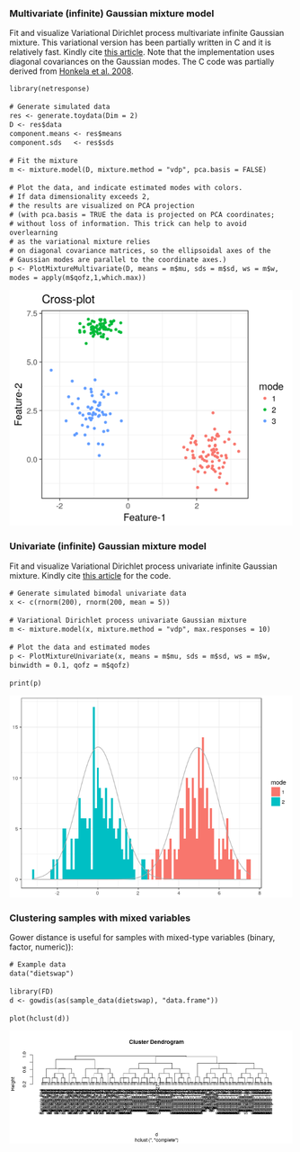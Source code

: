 <!--
  %\VignetteEngine{knitr::rmarkdown}
  %\VignetteIndexEntry{microbiome tutorial - clustering}
  %\usepackage[utf8]{inputenc}
  %\VignetteEncoding{UTF-8}  
-->
### Multivariate (infinite) Gaussian mixture model

Fit and visualize Variational Dirichlet process multivariate infinite
Gaussian mixture. This variational version has been partially written in
C and it is relatively fast. Kindly cite [this
article](http://bioinformatics.oxfordjournals.org/content/26/21/2713.short).
Note that the implementation uses diagonal covariances on the Gaussian
modes. The C code was partially derived from [Honkela et al.
2008](http://www.sciencedirect.com/science/article/pii/S0925231208000659).

    library(netresponse)

    # Generate simulated data
    res <- generate.toydata(Dim = 2)
    D <- res$data
    component.means <- res$means
    component.sds   <- res$sds

    # Fit the mixture
    m <- mixture.model(D, mixture.method = "vdp", pca.basis = FALSE)

    # Plot the data, and indicate estimated modes with colors. 
    # If data dimensionality exceeds 2, 
    # the results are visualized on PCA projection
    # (with pca.basis = TRUE the data is projected on PCA coordinates;
    # without loss of information. This trick can help to avoid overlearning 
    # as the variational mixture relies
    # on diagonal covariance matrices, so the ellipsoidal axes of the 
    # Gaussian modes are parallel to the coordinate axes.)
    p <- PlotMixtureMultivariate(D, means = m$mu, sds = m$sd, ws = m$w, modes = apply(m$qofz,1,which.max))

![](figure/LCA2-1.png)

### Univariate (infinite) Gaussian mixture model

Fit and visualize Variational Dirichlet process univariate infinite
Gaussian mixture. Kindly cite [this
article](http://bioinformatics.oxfordjournals.org/content/26/21/2713.short)
for the code.

    # Generate simulated bimodal univariate data
    x <- c(rnorm(200), rnorm(200, mean = 5))

    # Variational Dirichlet process univariate Gaussian mixture
    m <- mixture.model(x, mixture.method = "vdp", max.responses = 10) 

    # Plot the data and estimated modes
    p <- PlotMixtureUnivariate(x, means = m$mu, sds = m$sd, ws = m$w, binwidth = 0.1, qofz = m$qofz)

    print(p)

![](figure/LCA1-1.png)

### Clustering samples with mixed variables

Gower distance is useful for samples with mixed-type variables (binary,
factor, numeric)):

    # Example data
    data("dietswap")

    library(FD)
    d <- gowdis(as(sample_data(dietswap), "data.frame"))

    plot(hclust(d))

![](figure/clustering-gower-1.png)
